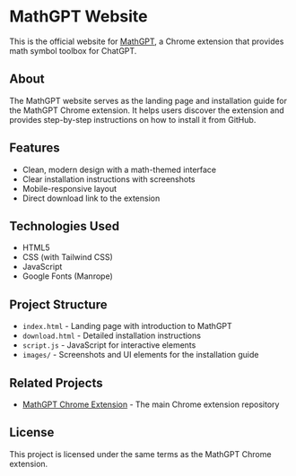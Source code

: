 # MathGPT Website

This is the official website for [MathGPT](https://github.com/lirikrexhepi/mathGPT), a Chrome extension that provides math symbol toolbox for ChatGPT.

## About

The MathGPT website serves as the landing page and installation guide for the MathGPT Chrome extension. It helps users discover the extension and provides step-by-step instructions on how to install it from GitHub.

## Features

- Clean, modern design with a math-themed interface
- Clear installation instructions with screenshots
- Mobile-responsive layout
- Direct download link to the extension

## Technologies Used

- HTML5
- CSS (with Tailwind CSS)
- JavaScript
- Google Fonts (Manrope)

## Project Structure

- `index.html` - Landing page with introduction to MathGPT
- `download.html` - Detailed installation instructions
- `script.js` - JavaScript for interactive elements
- `images/` - Screenshots and UI elements for the installation guide

## Related Projects

- [MathGPT Chrome Extension](https://github.com/lirikrexhepi/mathGPT) - The main Chrome extension repository

## License

This project is licensed under the same terms as the MathGPT Chrome extension.
